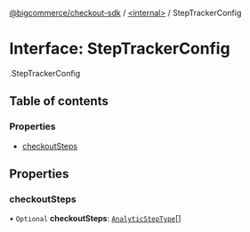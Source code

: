 [@bigcommerce/checkout-sdk](../README.md) / [<internal\>](../modules/internal_.md) / StepTrackerConfig

# Interface: StepTrackerConfig

[<internal>](../modules/internal_.md).StepTrackerConfig

## Table of contents

### Properties

- [checkoutSteps](internal_.StepTrackerConfig.md#checkoutsteps)

## Properties

### checkoutSteps

• `Optional` **checkoutSteps**: [`AnalyticStepType`](../modules/internal_.md#analyticsteptype)[]
